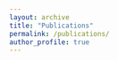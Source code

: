 ```yaml
---
layout: archive
title: "Publications"
permalink: /publications/
author_profile: true
---
```


<script src="https://bibbase.org/show?bib=https://raghavendra80.github.io/files/conf.bib&jsonp=1"></script>
